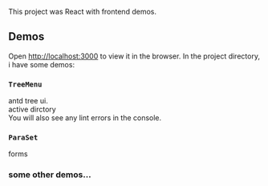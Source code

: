 This project was React with frontend demos.

## Demos

Open [http://localhost:3000](http://localhost:3000) to view it in the browser.
In the project directory, i have some demos:

### `TreeMenu`

antd tree ui.<br />
active dirctory<br />
You will also see any lint errors in the console.

### `ParaSet`

forms <br />

### some other demos...

